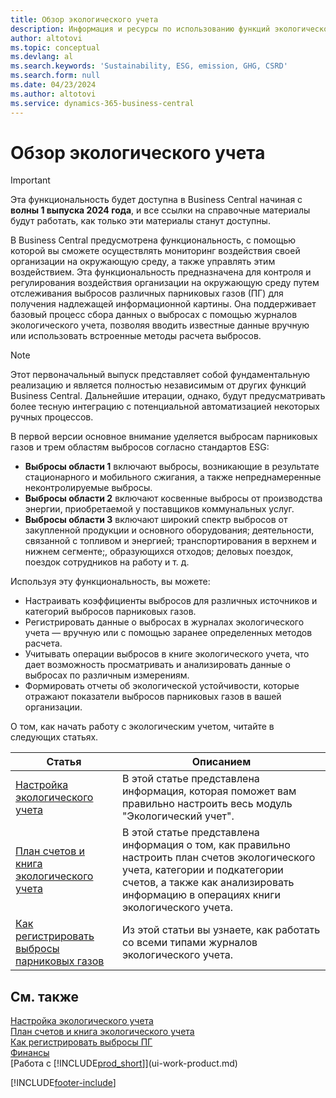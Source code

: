 ```yaml
---
title: Обзор экологического учета
description: Информация и ресурсы по использованию функций экологического учета.
author: altotovi
ms.topic: conceptual
ms.devlang: al
ms.search.keywords: 'Sustainability, ESG, emission, GHG, CSRD'
ms.search.form: null
ms.date: 04/23/2024
ms.author: altotovi
ms.service: dynamics-365-business-central
---
```


# Обзор экологического учета

>[!IMPORTANT]
>Эта функциональность будет доступна в Business Central начиная с **волны 1 выпуска 2024 года**, и все ссылки на справочные материалы будут работать, как только эти материалы станут доступны.

В Business Central предусмотрена функциональность, с помощью которой вы сможете осуществлять мониторинг воздействия своей организации на окружающую среду, а также управлять этим воздействием. Эта функциональность предназначена для контроля и регулирования воздействия организации на окружающую среду путем отслеживания выбросов различных парниковых газов (ПГ) для получения надлежащей информационной картины. Она поддерживает базовый процесс сбора данных о выбросах с помощью журналов экологического учета, позволяя вводить известные данные вручную или использовать встроенные методы расчета выбросов. 

>[!NOTE]
>Этот первоначальный выпуск представляет собой фундаментальную реализацию и является полностью независимым от других функций Business Central. Дальнейшие итерации, однако, будут предусматривать более тесную интеграцию с потенциальной автоматизацией некоторых ручных процессов.

В первой версии основное внимание уделяется выбросам парниковых газов и трем областям выбросов согласно стандартов ESG:  

- **Выбросы области 1** включают выбросы, возникающие в результате стационарного и мобильного сжигания, а также непреднамеренные неконтролируемые выбросы.  
- **Выбросы области 2** включают косвенные выбросы от производства энергии, приобретаемой у поставщиков коммунальных услуг.   
- **Выбросы области 3** включают широкий спектр выбросов от закупленной продукции и основного оборудования; деятельности, связанной с топливом и энергией; транспортирования в верхнем и нижнем сегменте;, образующихся отходов; деловых поездок, поездок сотрудников на работу и т. д. 

Используя эту функциональность, вы можете:   

- Настраивать коэффициенты выбросов для различных источников и категорий выбросов парниковых газов. 
- Регистрировать данные о выбросах в журналах экологического учета — вручную или с помощью заранее определенных методов расчета.  
- Учитывать операции выбросов в книге экологического учета, что дает возможность просматривать и анализировать данные о выбросах по различным измерениям. 
- Формировать отчеты об экологической устойчивости, которые отражают показатели выбросов парниковых газов в вашей организации.

О том, как начать работу с экологическим учетом, читайте в следующих статьях.  

|  Статья  |  Описанием  |  
|--------|--------------| 
|[Настройка экологического учета](finance-sustainability-setup.md) | В этой статье представлена информация, которая поможет вам правильно настроить весь модуль "Экологический учет". |
|[План счетов и книга экологического учета](finance-sustainability-accounts-ledger.md) | В этой статье представлена информация о том, как правильно настроить план счетов экологического учета, категории и подкатегории счетов, а также как анализировать информацию в операциях книги экологического учета. |
|[Как регистрировать выбросы парниковых газов](finance-sustainability-journal.md) | Из этой статьи вы узнаете, как работать со всеми типами журналов экологического учета. |


## См. также  
[Настройка экологического учета](finance-sustainability-setup.md)   
[План счетов и книга экологического учета](finance-sustainability-accounts-ledger.md)   
[Как регистрировать выбросы ПГ](finance-sustainability-journal.md)  
[Финансы](finance.md)    
[Работа с [!INCLUDE[prod_short](includes/prod_short.md)]](ui-work-product.md)  


[!INCLUDE[footer-include](includes/footer-banner.md)]
